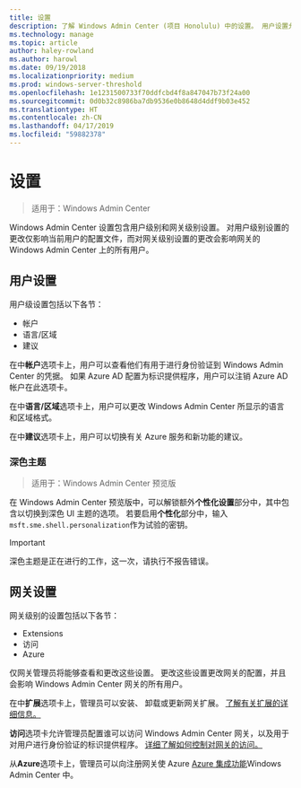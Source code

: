 ```yaml
---
title: 设置
description: 了解 Windows Admin Center (项目 Honolulu) 中的设置。 用户设置允许用户更改其语言/区域和其他首选项。 网关设置可让管理员配置网关。
ms.technology: manage
ms.topic: article
author: haley-rowland
ms.author: harowl
ms.date: 09/19/2018
ms.localizationpriority: medium
ms.prod: windows-server-threshold
ms.openlocfilehash: 1e1231500733f70ddfcbd4f8a847047b73f24a00
ms.sourcegitcommit: 0d0b32c8986ba7db9536e0b8648d4ddf9b03e452
ms.translationtype: HT
ms.contentlocale: zh-CN
ms.lasthandoff: 04/17/2019
ms.locfileid: "59882378"
---
```

# <a name="settings"></a>设置

> 适用于：Windows Admin Center

Windows Admin Center 设置包含用户级别和网关级别设置。 对用户级别设置的更改仅影响当前用户的配置文件，而对网关级别设置的更改会影响网关的 Windows Admin Center 上的所有用户。

## <a name="user-settings"></a>用户设置

用户级设置包括以下各节：

- 帐户
- 语言/区域
- 建议

在中**帐户**选项卡上，用户可以查看他们有用于进行身份验证到 Windows Admin Center 的凭据。 如果 Azure AD 配置为标识提供程序，用户可以注销 Azure AD 帐户在此选项卡。

在中**语言/区域**选项卡上，用户可以更改 Windows Admin Center 所显示的语言和区域格式。

在中**建议**选项卡上，用户可以切换有关 Azure 服务和新功能的建议。

### <a name="dark-theme"></a>深色主题

> 适用于：Windows Admin Center 预览版

在 Windows Admin Center 预览版中，可以解锁额外**个性化设置**部分中，其中包含以切换到深色 UI 主题的选项。 若要启用**个性化**部分中，输入```msft.sme.shell.personalization```作为试验的密钥。

>[!IMPORTANT]
> 深色主题是正在进行的工作，这一次，请执行不报告错误。

## <a name="gateway-settings"></a>网关设置

网关级别的设置包括以下各节：

- Extensions
- 访问
- Azure

仅网关管理员将能够查看和更改这些设置。 更改这些设置更改网关的配置，并且会影响 Windows Admin Center 网关的所有用户。

在中**扩展**选项卡上，管理员可以安装、 卸载或更新网关扩展。 [了解有关扩展的详细信息。](using-extensions.md)

**访问**选项卡允许管理员配置谁可以访问 Windows Admin Center 网关，以及用于对用户进行身份验证的标识提供程序。 [详细了解如何控制对网关的访问。](user-access-control.md)

从**Azure**选项卡上，管理员可以向注册网关使 Azure [Azure 集成功能](azure-integration.md)Windows Admin Center 中。